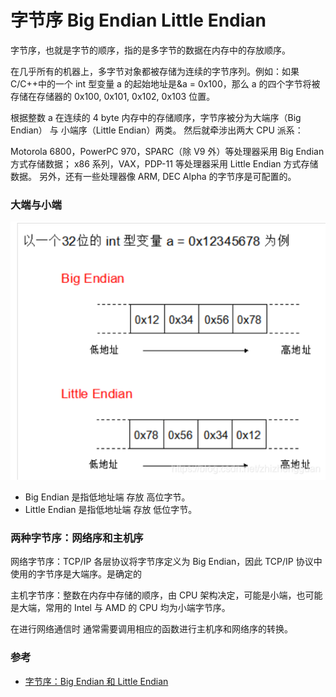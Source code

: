 # 字节序 Big Endian Little Endian

字节序，也就是字节的顺序，指的是多字节的数据在内存中的存放顺序。

在几乎所有的机器上，多字节对象都被存储为连续的字节序列。例如：如果 C/C++中的一个 int 型变量 a 的起始地址是&a = 0x100，那么 a 的四个字节将被存储在存储器的 0x100, 0x101, 0x102, 0x103 位置。

根据整数 a 在连续的 4 byte 内存中的存储顺序，字节序被分为大端序（Big Endian） 与 小端序（Little Endian）两类。 然后就牵涉出两大 CPU 派系：

Motorola 6800，PowerPC 970，SPARC（除 V9 外）等处理器采用 Big Endian 方式存储数据；
x86 系列，VAX，PDP-11 等处理器采用 Little Endian 方式存储数据。
另外，还有一些处理器像 ARM, DEC Alpha 的字节序是可配置的。

### 大端与小端

![大端与小端](images/zijiexu.png)

- Big Endian 是指低地址端 存放 高位字节。
- Little Endian 是指低地址端 存放 低位字节。

### 两种字节序：网络序和主机序

网络字节序：TCP/IP 各层协议将字节序定义为 Big Endian，因此 TCP/IP 协议中使用的字节序是大端序。是确定的

主机字节序：整数在内存中存储的顺序，由 CPU 架构决定，可能是小端，也可能是大端，常用的 Intel 与 AMD 的 CPU 均为小端字节序。

在进行网络通信时 通常需要调用相应的函数进行主机序和网络序的转换。

### 参考

- [字节序：Big Endian 和 Little Endian](https://blog.csdn.net/zhizhengguan/article/details/107887396)
